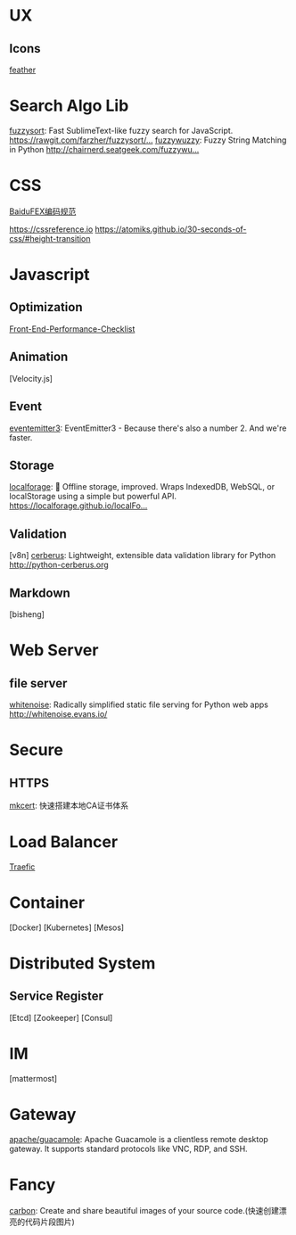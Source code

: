 # UX
## Icons
[feather](https://github.com/feathericons/feather)

# Search Algo Lib

[fuzzysort](https://github.com/farzher/fuzzysort): Fast SublimeText-like fuzzy search for JavaScript. https://rawgit.com/farzher/fuzzysort/…
[fuzzywuzzy](https://github.com/seatgeek/fuzzywuzzy): Fuzzy String Matching in Python http://chairnerd.seatgeek.com/fuzzywu…


# CSS
[BaiduFEX编码规范](https://github.com/fex-team/styleguide/blob/master/css.md)

https://cssreference.io
https://atomiks.github.io/30-seconds-of-css/#height-transition


# Javascript
## Optimization
[Front-End-Performance-Checklist](https://github.com/thedaviddias/Front-End-Performance-Checklist)


## Animation
[Velocity.js]

## Event
[eventemitter3](https://github.com/primus/eventemitter3): EventEmitter3 - Because there's also a number 2. And we're faster.

## Storage
[localforage](https://github.com/localForage/localForage): 💾 Offline storage, improved. Wraps IndexedDB, WebSQL, or localStorage using a simple but powerful API. https://localforage.github.io/localFo…

## Validation
[v8n]
[cerberus](https://github.com/pyeve/cerberus): Lightweight, extensible data validation library for Python http://python-cerberus.org
## Markdown
[bisheng]

# Web Server
## file server
[whitenoise](https://github.com/evansd/whitenoise): Radically simplified static file serving for Python web apps http://whitenoise.evans.io/

# Secure
## HTTPS
[mkcert](https://github.com/FiloSottile/mkcert): 快速搭建本地CA证书体系

# Load Balancer

[Traefic](https://github.com/containous/traefik)


# Container

[Docker]
[Kubernetes]
[Mesos]


# Distributed System

## Service Register

[Etcd]
[Zookeeper]
[Consul]


# IM

[mattermost]

# Gateway

[apache/guacamole](http://guacamole.apache.org/): Apache Guacamole is a clientless remote desktop gateway. It supports standard protocols like VNC, RDP, and SSH.

# Fancy

[carbon](https://github.com/dawnlabs/carbon): Create and share beautiful images of your source code.(快速创建漂亮的代码片段图片)


